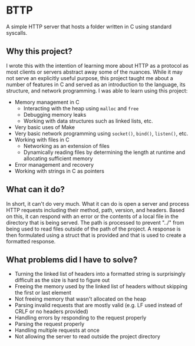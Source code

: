 # BTTP

A simple HTTP server that hosts a folder written in C using standard syscalls.

## Why this project?

I wrote this with the intention of learning more about HTTP as a protocol as most clients or servers abstract away some of the nuances. While it may not serve an explicitly useful purpose, this project taught me about a number of features in C and served as an introduction to the language, its structure, and network programming. I was able to learn using this project:

- Memory management in C
    - Interacting with the heap using `malloc` and `free`
    - Debugging memory leaks
    - Working with data structures such as linked lists, etc.
- Very basic uses of Make
- Very basic network programming using `socket()`, `bind()`, `listen()`, etc.
- Working with files in C
    - Networking as an extension of files
    - Dynamically reading files by determining the length at runtime and allocating sufficient memory
- Error management and recovery
- Working with strings in C as pointers

## What can it do?

In short, it can't do very much. What it can do is open a server and process HTTP requests including their method, path, version, and headers. Based on this, it can respond with an error or the contents of a local file in the directory that is being served. The path is processed to prevent "../" from being used to read files outside of the path of the project. A response is then formulated using a struct that is provided and that is used to create a formatted response. 

## What problems did I have to solve?

- Turning the linked list of headers into a formatted string is surprisingly difficult as the size is hard to figure out
- Freeing the memory used by the linked list of headers without skipping the first or last element
- Not freeing memory that wasn't allocated on the heap
- Parsing invalid requests that are mostly valid (e.g. LF used instead of CRLF or no headers provided)
- Handling errors by responding to the request properly
- Parsing the request properly
- Handling multiple requests at once
- Not allowing the server to read outside the project directory

